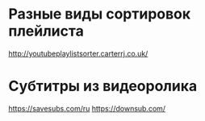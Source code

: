 # Разные виды сортировок плейлиста
http://youtubeplaylistsorter.carterrj.co.uk/

# Субтитры из видеоролика
https://savesubs.com/ru
https://downsub.com/
